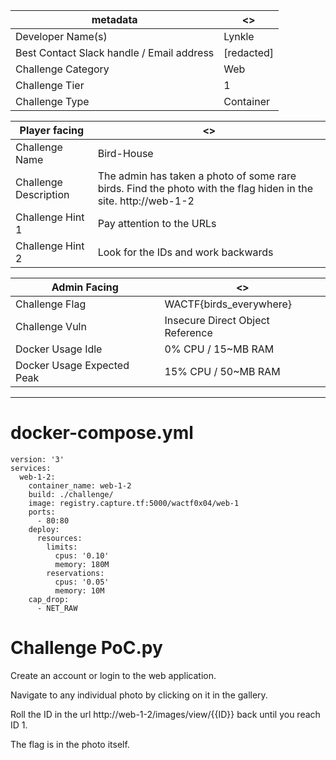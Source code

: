| metadata | <> |
|--- | --- |
| Developer Name(s) | Lynkle |
| Best Contact Slack handle / Email address | [redacted] |
| Challenge Category | Web |
| Challenge Tier | 1 |
| Challenge Type | Container |

| Player facing | <> |
|--- | --- |
|Challenge Name | Bird-House |
|Challenge Description | The admin has taken a photo of some rare birds. Find the photo with the flag hiden in the site. http://web-1-2  | 
|Challenge Hint 1 | Pay attention to the URLs |
|Challenge Hint 2 | Look for the IDs and work backwards |

| Admin Facing | <> |
|--- | --- |
|Challenge Flag| WACTF{birds_everywhere} |
|Challenge Vuln| Insecure Direct Object Reference |
|Docker Usage Idle| 0% CPU / 15~MB RAM |
|Docker Usage Expected Peak| 15% CPU / 50~MB RAM |
---

# docker-compose.yml

```
version: '3'
services:
  web-1-2:
    container_name: web-1-2
    build: ./challenge/
    image: registry.capture.tf:5000/wactf0x04/web-1
    ports:
      - 80:80
    deploy:
      resources:
        limits:
          cpus: '0.10'
          memory: 180M
        reservations:
          cpus: '0.05'
          memory: 10M
    cap_drop:
      - NET_RAW
```

# Challenge PoC.py
Create an account or login to the web application.

Navigate to any individual photo by clicking on it in the gallery.

Roll the ID in the url http://web-1-2/images/view/{{ID}} back until you reach ID 1.

The flag is in the photo itself.
